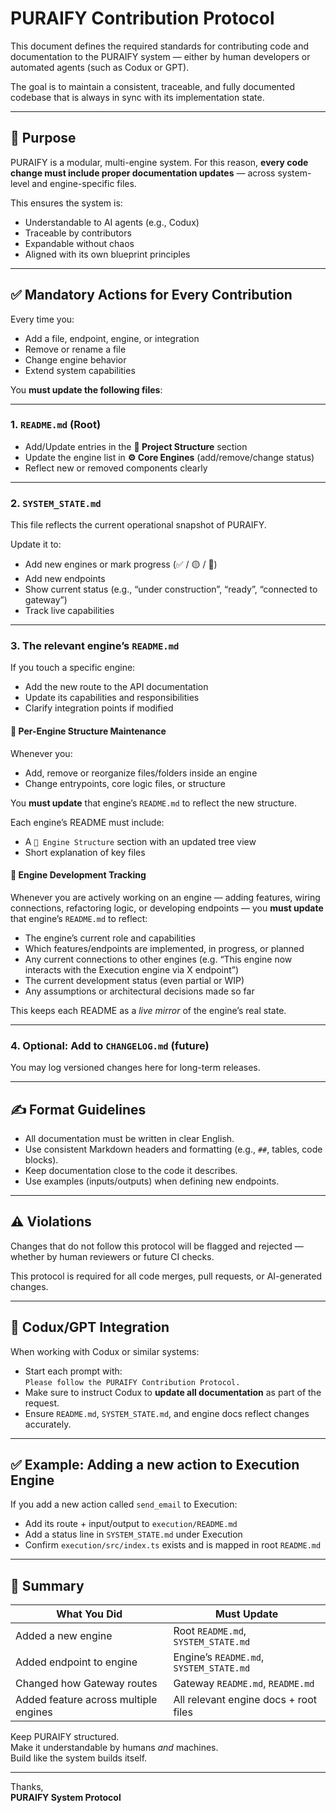 # PURAIFY Contribution Protocol

This document defines the required standards for contributing code and documentation to the PURAIFY system — either by human developers or automated agents (such as Codux or GPT).

The goal is to maintain a consistent, traceable, and fully documented codebase that is always in sync with its implementation state.

---

## 🧠 Purpose

PURAIFY is a modular, multi-engine system. For this reason, **every code change must include proper documentation updates** — across system-level and engine-specific files.

This ensures the system is:
- Understandable to AI agents (e.g., Codux)
- Traceable by contributors
- Expandable without chaos
- Aligned with its own blueprint principles

---

## ✅ Mandatory Actions for Every Contribution

Every time you:
- Add a file, endpoint, engine, or integration
- Remove or rename a file
- Change engine behavior
- Extend system capabilities

You **must update the following files**:

---

### 1. `README.md` (Root)

- Add/Update entries in the **📁 Project Structure** section
- Update the engine list in **⚙️ Core Engines** (add/remove/change status)
- Reflect new or removed components clearly

---

### 2. `SYSTEM_STATE.md`

This file reflects the current operational snapshot of PURAIFY.

Update it to:
- Add new engines or mark progress (✅ / 🟡 / 🔲)
- Add new endpoints
- Show current status (e.g., “under construction”, “ready”, “connected to gateway”)
- Track live capabilities

---

### 3. The relevant engine’s `README.md`

If you touch a specific engine:
- Add the new route to the API documentation
- Update its capabilities and responsibilities
- Clarify integration points if modified

#### 🔄 Per-Engine Structure Maintenance

Whenever you:
- Add, remove or reorganize files/folders inside an engine
- Change entrypoints, core logic files, or structure

You **must update** that engine’s `README.md` to reflect the new structure.

Each engine’s README must include:
- A `📁 Engine Structure` section with an updated tree view
- Short explanation of key files

#### 🔄 Engine Development Tracking

Whenever you are actively working on an engine — adding features, wiring
connections, refactoring logic, or developing endpoints — you **must update**
that engine’s `README.md` to reflect:
- The engine’s current role and capabilities
- Which features/endpoints are implemented, in progress, or planned
- Any current connections to other engines (e.g. “This engine now interacts with
  the Execution engine via X endpoint”)
- The current development status (even partial or WIP)
- Any assumptions or architectural decisions made so far

This keeps each README as a *live mirror* of the engine’s real state.

---

### 4. Optional: Add to `CHANGELOG.md` (future)

You may log versioned changes here for long-term releases.

---

## ✍️ Format Guidelines

- All documentation must be written in clear English.
- Use consistent Markdown headers and formatting (e.g., `##`, tables, code blocks).
- Keep documentation close to the code it describes.
- Use examples (inputs/outputs) when defining new endpoints.

---

## ⚠️ Violations

Changes that do not follow this protocol will be flagged and rejected — whether by human reviewers or future CI checks.

This protocol is required for all code merges, pull requests, or AI-generated changes.

---

## 🤖 Codux/GPT Integration

When working with Codux or similar systems:
- Start each prompt with:  
  `Please follow the PURAIFY Contribution Protocol.`  
- Make sure to instruct Codux to **update all documentation** as part of the request.
- Ensure `README.md`, `SYSTEM_STATE.md`, and engine docs reflect changes accurately.

---

## ✅ Example: Adding a new action to Execution Engine

If you add a new action called `send_email` to Execution:
- Add its route + input/output to `execution/README.md`
- Add a status line in `SYSTEM_STATE.md` under Execution
- Confirm `execution/src/index.ts` exists and is mapped in root `README.md`

---

## 🧭 Summary

| What You Did                     | Must Update                            |
|----------------------------------|----------------------------------------|
| Added a new engine               | Root `README.md`, `SYSTEM_STATE.md`    |
| Added endpoint to engine         | Engine’s `README.md`, `SYSTEM_STATE.md`|
| Changed how Gateway routes       | Gateway `README.md`, `README.md`       |
| Added feature across multiple engines | All relevant engine docs + root files |

Keep PURAIFY structured.  
Make it understandable by humans *and* machines.  
Build like the system builds itself.

---

Thanks,  
**PURAIFY System Protocol**
